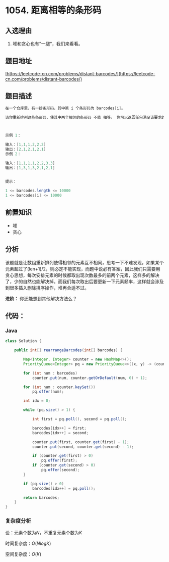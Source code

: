 # 1054. 距离相等的条形码

## 入选理由

1. 堆和贪心也有”一腿“，我们来看看。

## 题目地址

[https://leetcode-cn.com/problems/distant-barcodes/](https://leetcode-cn.com/problems/distant-barcodes/)

## 题目描述

```java
在一个仓库里，有一排条形码，其中第 i 个条形码为 barcodes[i]。

请你重新排列这些条形码，使其中两个相邻的条形码 不能 相等。 你可以返回任何满足该要求的答案，此题保证存在答案。

 

示例 1：

输入：[1,1,1,2,2,2]
输出：[2,1,2,1,2,1]
示例 2：

输入：[1,1,1,1,2,2,3,3]
输出：[1,3,1,3,2,1,2,1]
 

提示：

1 <= barcodes.length <= 10000
1 <= barcodes[i] <= 10000
```

## 前置知识

- 堆
- 贪心

## 分析

该题就是让数组重新排列使得相邻的元素互不相同，思考一下不难发现，如果某个元素超过了(len+1)/2，则必定不能实现，而题中说必有答案，因此我们只需要用贪心思想，每次安排元素的时候都取出现次数最多的前两个元素，这样多的解决了，少的自然也能解决掉。而我们每次取出后要更新一下元素频率，这样就会涉及到很多插入删除排序操作，堆再合适不过。

**进阶：** 你还能想到其他解决方法么？

## 代码：

### Java

```java
class Solution {

    public int[] rearrangeBarcodes(int[] barcodes) {

        Map<Integer, Integer> counter = new HashMap<>();
        PriorityQueue<Integer> pq = new PriorityQueue<>((x, y) -> (counter.get(y) - counter.get(x)));

        for (int num : barcodes)
            counter.put(num, counter.getOrDefault(num, 0) + 1);

        for (int num : counter.keySet())
            pq.offer(num);

        int idx = 0;

        while (pq.size() > 1) {

            int first = pq.poll(), second = pq.poll();

            barcodes[idx++] = first;
            barcodes[idx++] = second;

            counter.put(first, counter.get(first) - 1);
            counter.put(second, counter.get(second) - 1);

            if (counter.get(first) > 0)
                pq.offer(first);
            if (counter.get(second) > 0)
                pq.offer(second);
        }

        if (pq.size() > 0)
            barcodes[idx++] = pq.poll();

        return barcodes;
    }
}
```

### 复杂度分析

设：元素个数为$N$，不重复元素个数为$K$

时间复杂度：$O(NlogK)$

空间复杂度：$O(K)$
